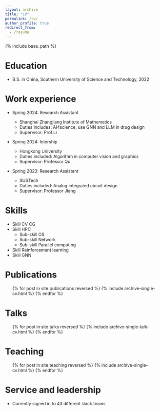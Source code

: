 ```yaml
---
layout: archive
title: "CV"
permalink: /cv/
author_profile: true
redirect_from:
  - /resume
---
```


{% include base_path %}

Education
======
* B.S. in China, Southern University of Science and Technology, 2022

Work experience
======
* Spring 2024: Research Assistant
  * Shanghai Zhangjiang Institute of Mathematics
  * Duties includes: AI4science, use GNN and LLM in drug design
  * Supervisor: Prof.Li

* Spring 2024: Intership
  * Hongkong University
  * Duties included: Algorithm in computer vision and graphics
  * Supervisor: Professor Qu

* Spring 2023: Research Assistant
  * SUSTech
  * Duties included: Analog integrated circuit design
  * Supervisor: Professor Jiang
  
Skills
======
* Skill CV CG
* Skill HPC
  * Sub-skill OS
  * Sub-skill Network
  * Sub-skill Parallel computing
* Skill Reinforcement learning
* Skill GNN

Publications
======
  <ul>{% for post in site.publications reversed %}
    {% include archive-single-cv.html %}
  {% endfor %}</ul>
  
Talks
======
  <ul>{% for post in site.talks reversed %}
    {% include archive-single-talk-cv.html  %}
  {% endfor %}</ul>
  
Teaching
======
  <ul>{% for post in site.teaching reversed %}
    {% include archive-single-cv.html %}
  {% endfor %}</ul>
  
Service and leadership
======
* Currently signed in to 43 different slack teams
